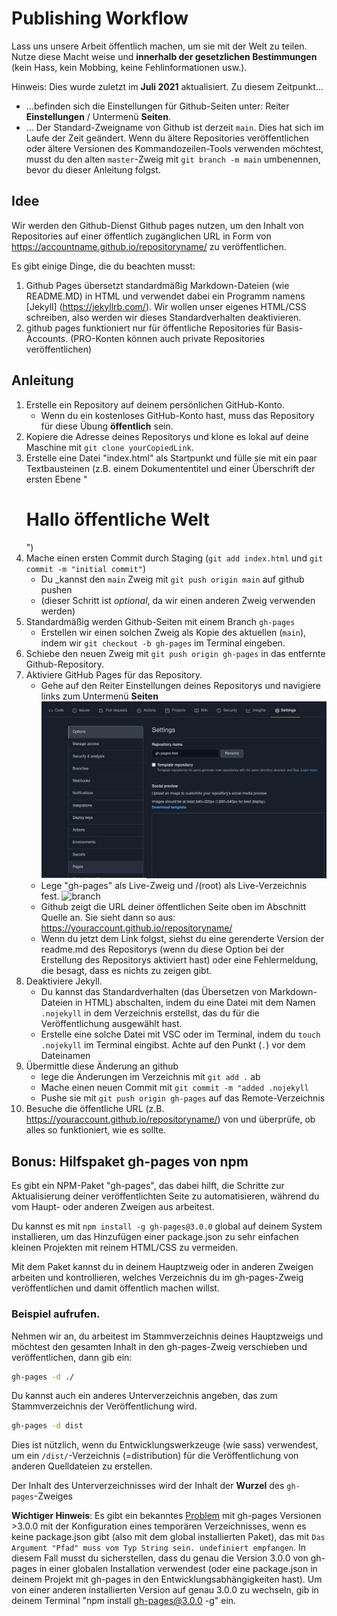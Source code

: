 # Publishing Workflow

Lass uns unsere Arbeit öffentlich machen, um sie mit der Welt zu teilen. Nutze diese Macht weise und **innerhalb der gesetzlichen Bestimmungen** (kein Hass, kein Mobbing, keine Fehlinformationen usw.).

Hinweis: Dies wurde zuletzt im **Juli 2021** aktualisiert. Zu diesem Zeitpunkt...
    
* ...befinden sich die Einstellungen für Github-Seiten unter: Reiter **Einstellungen** / Untermenü **Seiten**.
* ... Der Standard-Zweigname von Github ist derzeit `main`. Dies hat sich im Laufe der Zeit geändert. Wenn du ältere Repositories veröffentlichen oder ältere Versionen des Kommandozeilen-Tools verwenden möchtest, musst du den alten `master`-Zweig mit `git branch -m main` umbenennen, bevor du dieser Anleitung folgst.

## Idee

Wir werden den Github-Dienst Github pages nutzen, um den Inhalt von Repositories auf einer öffentlich zugänglichen URL in Form von https://accountname.github.io/repositoryname/ zu veröffentlichen.

Es gibt einige Dinge, die du beachten musst:

1. Github Pages übersetzt standardmäßig Markdown-Dateien (wie README.MD) in HTML und verwendet dabei ein Programm namens [Jekyll] (https://jekyllrb.com/). Wir wollen unser eigenes HTML/CSS schreiben, also werden wir dieses Standardverhalten deaktivieren.
2. github pages funktioniert nur für öffentliche Repositories für Basis-Accounts. (PRO-Konten können auch private Repositories veröffentlichen)


## Anleitung

1. Erstelle ein Repository auf deinem persönlichen GitHub-Konto.
    * Wenn du ein kostenloses GitHub-Konto hast, muss das Repository für diese Übung **öffentlich** sein.
2. Kopiere die Adresse deines Repositorys und klone es lokal auf deine Maschine mit `git clone yourCopiedLink`.
3. Erstelle eine Datei "index.html" als Startpunkt und fülle sie mit ein paar Textbausteinen (z.B. einem Dokumententitel und einer Überschrift der ersten Ebene "<h1>Hallo öffentliche Welt</h1>")
4. Mache einen ersten Commit durch Staging (`git add index.html` und `git commit -m "initial commit"`)
    * Du _kannst den `main` Zweig mit `git push origin main` auf github pushen
    * (dieser Schritt ist _optional_, da wir einen anderen Zweig verwenden werden)
5. Standardmäßig werden Github-Seiten mit einem Branch `gh-pages`
    * Erstellen wir einen solchen Zweig als Kopie des aktuellen (`main`), indem wir `git checkout -b gh-pages` im Terminal eingeben.    
6. Schiebe den neuen Zweig mit `git push origin gh-pages` in das entfernte Github-Repository.
7. Aktiviere GitHub Pages für das Repository.
    * Gehe auf den Reiter Einstellungen deines Repositorys und navigiere links zum Untermenü **Seiten** ![settings](settings-pages.jpg)
    * Lege "gh-pages" als Live-Zweig und /(root) als Live-Verzeichnis fest. ![branch](einstellungen-auswahl-zweig.jpg)
    * Github zeigt die URL deiner öffentlichen Seite oben im Abschnitt Quelle an. Sie sieht dann so aus: https://youraccount.github.io/repositoryname/
    * Wenn du jetzt dem Link folgst, siehst du eine gerenderte Version der readme.md des Repositorys (wenn du diese Option bei der Erstellung des Repositorys aktiviert hast) oder eine Fehlermeldung, die besagt, dass es nichts zu zeigen gibt.
8. Deaktiviere Jekyll.
    * Du kannst das Standardverhalten (das Übersetzen von Markdown-Dateien in HTML) abschalten, indem du eine Datei mit dem Namen `.nojekyll` in dem Verzeichnis erstellst, das du für die Veröffentlichung ausgewählt hast.
    * Erstelle eine solche Datei mit VSC oder im Terminal, indem du `touch .nojekyll` im Terminal eingibst. Achte auf den Punkt (`.`) vor dem Dateinamen
9. Übermittle diese Änderung an github
    * lege die Änderungen im Verzeichnis mit `git add .` ab
    * Mache einen neuen Commit mit `git commit -m "added .nojekyll`
    * Pushe sie mit `git push origin gh-pages` auf das Remote-Verzeichnis
10. Besuche die öffentliche URL (z.B. https://youraccount.github.io/repositoryname/) von und überprüfe, ob alles so funktioniert, wie es sollte.

## Bonus: Hilfspaket gh-pages von npm

Es gibt ein NPM-Paket "gh-pages", das dabei hilft, die Schritte zur Aktualisierung deiner veröffentlichten Seite zu automatisieren, während du vom Haupt- oder anderen Zweigen aus arbeitest.

Du kannst es mit `npm install -g gh-pages@3.0.0` global auf deinem System installieren, um das Hinzufügen einer package.json zu sehr einfachen kleinen Projekten mit reinem HTML/CSS zu vermeiden.

Mit dem Paket kannst du in deinem Hauptzweig oder in anderen Zweigen arbeiten und kontrollieren, welches Verzeichnis du im gh-pages-Zweig veröffentlichen und damit öffentlich machen willst.

### Beispiel aufrufen.

Nehmen wir an, du arbeitest im Stammverzeichnis deines Hauptzweigs und möchtest den gesamten Inhalt in den gh-pages-Zweig verschieben und veröffentlichen, dann gib ein:

```bash
gh-pages -d ./
```

Du kannst auch ein anderes Unterverzeichnis angeben, das zum Stammverzeichnis der Veröffentlichung wird.

```bash
gh-pages -d dist
```

Dies ist nützlich, wenn du Entwicklungswerkzeuge (wie sass) verwendest, um ein `/dist/`-Verzeichnis (=distribution) für die Veröffentlichung von anderen Quelldateien zu erstellen.

Der Inhalt des Unterverzeichnisses wird der Inhalt der **Wurzel** des `gh-pages`-Zweiges

**Wichtiger Hinweis**:
Es gibt ein bekanntes [Problem](https://github.com/tschaub/gh-pages/issues/354) mit gh-pages Versionen >3.0.0 mit der Konfiguration eines temporären Verzeichnisses, wenn es keine package.json gibt (also mit dem global installierten Paket), das mit `Das Argument "Pfad" muss vom Typ String sein. undefiniert empfangen`. In diesem Fall musst du sicherstellen, dass du genau die Version 3.0.0 von gh-pages in einer globalen Installation verwendest (oder eine package.json in deinem Projekt mit gh-pages in den Entwicklungsabhängigkeiten hast). Um von einer anderen installierten Version auf genau 3.0.0 zu wechseln, gib in deinem Terminal "npm install gh-pages@3.0.0 -g" ein.
